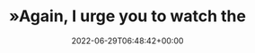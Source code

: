 ---
retweeted: false
source: <a href="https://mobile.twitter.com" rel="nofollow">Twitter Web App</a>
entities:
  hashtags: []
  symbols: []
  user_mentions: []
  urls:
  - url: https://t.co/OQKKhrNgVY
    expanded_url: https://twitter.com/cwarzel/status/1541801193390821376
    display_url: twitter.com/cwarzel/status…
    indices:
    - '179'
    - '202'
display_text_range:
- '0'
- '202'
favorite_count: '6'
id_str: '1542037326326530054'
truncated: false
retweet_count: '1'
id: '1542037326326530054'
possibly_sensitive: false
created_at: Wed Jun 29 06:48:42 +0000 2022
favorited: false
full_text: "»Again, I urge you to watch the clips, because it’s baffling how befuddled
  these men look when asked to articulate concrete, compelling use cases for their
  next big thing.« &lt;3"
lang: en
quote_url: https://twitter.com/cwarzel/status/1541801193390821376
tags:
- pesos:twitter
date: '2022-06-29T06:48:42+00:00'
src: https://twitter.com/bascht/status/1542037326326530054
original_url: https://twitter.com/bascht/status/1542037326326530054
type: twitter_tweet
text: "»Again, I urge you to watch the clips, because it’s baffling how befuddled
  these men look when asked to articulate concrete, compelling use cases for their
  next big thing.« &lt;3"
title: "»Again, I urge you to watch the"

---